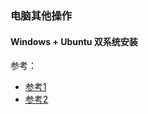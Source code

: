 ### 电脑其他操作

#### Windows + Ubuntu 双系统安装

参考：

- [参考1](https://article.itxueyuan.com/oJ8bmn)
- [参考2](https://www.bilibili.com/read/cv15396206/)